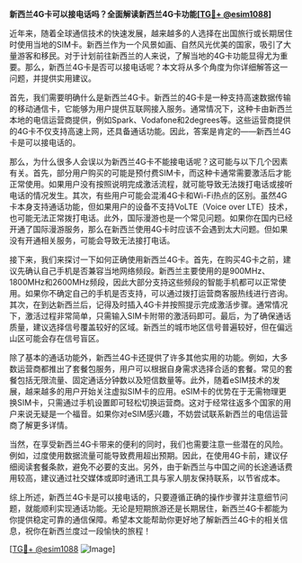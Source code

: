 **新西兰4G卡可以接电话吗？全面解读新西兰4G卡功能[[TG💪+ @esim1088](https://t.me/s/esim1088)]**

近年来，随着全球通信技术的快速发展，越来越多的人选择在出国旅行或长期居住时使用当地的SIM卡。新西兰作为一个风景如画、自然风光优美的国家，吸引了大量游客和移民。对于计划前往新西兰的人来说，了解当地的4G卡功能显得尤为重要。那么，新西兰4G卡是否可以接电话呢？本文将从多个角度为你详细解答这一问题，并提供实用建议。

首先，我们需要明确什么是新西兰4G卡。新西兰的4G卡是一种支持高速数据传输的移动通信卡，它能够为用户提供互联网接入服务。通常情况下，这种卡由新西兰本地的电信运营商提供，例如Spark、Vodafone和2degrees等。这些运营商提供的4G卡不仅支持高速上网，还具备通话功能。因此，答案是肯定的——新西兰4G卡是可以接电话的。

那么，为什么很多人会误以为新西兰4G卡不能接电话呢？这可能与以下几个因素有关。首先，部分用户购买的可能是预付费SIM卡，而这种卡通常需要激活后才能正常使用。如果用户没有按照说明完成激活流程，就可能导致无法拨打电话或接听电话的情况发生。其次，有些用户可能会混淆4G卡和Wi-Fi热点的区别。虽然4G卡本身支持通话功能，但如果用户的设备不支持VoLTE（Voice over LTE）技术，也可能无法正常拨打电话。此外，国际漫游也是一个常见问题。如果你在国内已经开通了国际漫游服务，那么在新西兰使用4G卡时应该不会遇到太大问题。但如果没有开通相关服务，可能会导致无法接打电话。

接下来，我们来探讨一下如何正确使用新西兰4G卡。首先，在购买4G卡之前，建议先确认自己手机是否兼容当地网络频段。新西兰主要使用的是900MHz、1800MHz和2600MHz频段，因此大部分支持这些频段的智能手机都可以正常使用。如果你不确定自己的手机是否支持，可以通过拨打运营商客服热线进行咨询。其次，在到达新西兰后，记得及时插入4G卡并按照提示完成激活步骤。通常情况下，激活过程非常简单，只需输入SIM卡附带的激活码即可。最后，为了确保通话质量，建议选择信号覆盖较好的区域。新西兰的城市地区信号普遍较好，但在偏远山区可能会存在信号盲区。

除了基本的通话功能外，新西兰4G卡还提供了许多其他实用的功能。例如，大多数运营商都推出了套餐包服务，用户可以根据自身需求选择合适的套餐。常见的套餐包括无限流量、固定通话分钟数以及短信数量等。此外，随着eSIM技术的发展，越来越多的用户开始关注虚拟SIM卡的应用。eSIM卡的优势在于无需物理更换SIM卡，只需通过手机设置即可轻松切换运营商。这对于经常往返多个国家的用户来说无疑是一个福音。如果你对eSIM感兴趣，不妨尝试联系新西兰的电信运营商了解更多详情。

当然，在享受新西兰4G卡带来的便利的同时，我们也需要注意一些潜在的风险。例如，过度使用数据流量可能导致费用超出预期。因此，在使用4G卡前，建议仔细阅读套餐条款，避免不必要的支出。另外，由于新西兰与中国之间的长途通话费用较高，建议通过社交媒体或即时通讯工具与家人朋友保持联系，以节省成本。

综上所述，新西兰4G卡是可以接电话的，只要遵循正确的操作步骤并注意细节问题，就能顺利实现通话功能。无论是短期旅游还是长期居住，新西兰4G卡都能为你提供稳定可靠的通信保障。希望本文能帮助你更好地了解新西兰4G卡的相关信息，祝你在新西兰度过一段愉快的旅程！

[[TG💪+ @esim1088](https://t.me/s/esim1088) ![Image](https://i.postimg.cc/4NQfJmqS/Snipaste-2025-05-13-00-14-12.png)]